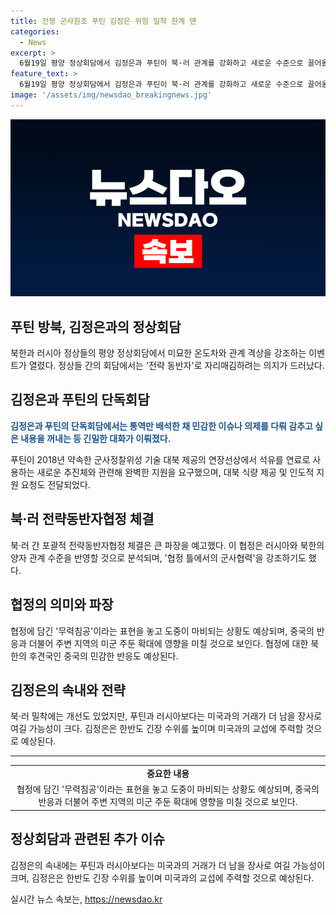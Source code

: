 ```yaml
---
title: 전쟁 군사원조 푸틴 김정은 위험 밀착 한계 땐
categories:
  - News
excerpt: >
  6월19일 평양 정상회담에서 김정은과 푸틴이 북·러 관계를 강화하고 새로운 수준으로 끌어올리기 위한 전략 동반자로써의 입지를 확고히 하고자 했다. 이번 회담에서 김정은과 푸틴은 군사적인 지원뿐만 아니라 인도적 차원에서의 협조까지 포함된 협정을 맺었으며, 이는 한반도 안정에 적지 않은 영향을 미칠 것으로 예상된다. 그러나 미국 등 서방의 압박에도 녹록지 않은 문제들이 있어, 미국과의 거래를 통해 안전한 해결책을 모색할 가능성도 제기되고 있다. 김정은은 현 시점에는 북·러 밀착을 다지면서 남북관계를 고의적으로 악화시키는 전략을 취할 것으로 예상되며, 그에 따른 새로운 도발도 우려되고 있다.
feature_text: >
  6월19일 평양 정상회담에서 김정은과 푸틴이 북·러 관계를 강화하고 새로운 수준으로 끌어올리기 위한 전략 동반자로써의 입지를 확고히 하고자 했다. 이번 회담에서 김정은과 푸틴은 군사적인 지원뿐만 아니라 인도적 차원에서의 협조까지 포함된 협정을 맺었으며, 이는 한반도 안정에 적지 않은 영향을 미칠 것으로 예상된다. 그러나 미국 등 서방의 압박에도 녹록지 않은 문제들이 있어, 미국과의 거래를 통해 안전한 해결책을 모색할 가능성도 제기되고 있다. 김정은은 현 시점에는 북·러 밀착을 다지면서 남북관계를 고의적으로 악화시키는 전략을 취할 것으로 예상되며, 그에 따른 새로운 도발도 우려되고 있다.
image: '/assets/img/newsdao_breakingnews.jpg'
---
```


<p><img src="/assets/img/newsdao_breakingnews.jpg" alt="implanttips 속보" /></p>

<h2 data-ke-size="size26">푸틴 방북, 김정은과의 정상회담</h2>

<p data-ke-size="size16">북한과 러시아 정상들의 평양 정상회담에서 미묘한 온도차와 관계 격상을 강조하는 이벤트가 열렸다. 정상들 간의 회담에서는 '전략 동반자'로 자리매김하려는 의지가 드러났다.</p>

<h2 data-ke-size="size26">김정은과 푸틴의 단독회담</h2>

<p data-ke-size="size16"><b><span style="color: #1a5490;">김정은과 푸틴의 단독회담에서는 통역만 배석한 채 민감한 이슈나 의제를 다뤄 감추고 싶은 내용을 꺼내는 등 긴밀한 대화가 이뤄졌다.</span></b></p>

<p data-ke-size="size16">푸틴이 2018년 약속한 군사정찰위성 기술 대북 제공의 연장선상에서 석유를 연료로 사용하는 새로운 추진체와 관련해 완벽한 지원을 요구했으며, 대북 식량 제공 및 인도적 지원 요청도 전달되었다.</p>

<h2 data-ke-size="size26">북·러 전략동반자협정 체결</h2>

<p data-ke-size="size16">북·러 간 포괄적 전략동반자협정 체결은 큰 파장을 예고했다. 이 협정은 러시아와 북한의 양자 관계 수준을 반영할 것으로 분석되며, '협정 틀에서의 군사협력'을 강조하기도 했다.</p>

<h2 data-ke-size="size26">협정의 의미와 파장</h2>

<p data-ke-size="size16">협정에 담긴 '무력침공'이라는 표현을 놓고 도중이 마비되는 상황도 예상되며, 중국의 반응과 더불어 주변 지역의 미군 주둔 확대에 영향을 미칠 것으로 보인다. 협정에 대한 북한의 후견국인 중국의 민감한 반응도 예상된다.</p>

<h2 data-ke-size="size26">김정은의 속내와 전략</h2>

<p data-ke-size="size16">북·러 밀착에는 개선도 있었지만, 푸틴과 러시아보다는 미국과의 거래가 더 남을 장사로 여길 가능성이 크다. 김정은은 한반도 긴장 수위를 높이며 미국과의 교섭에 주력할 것으로 예상된다.</p>

<hr>

<table>
<tbody>
<tr>
<td style="text-align: center; height: 17px;"><b>중요한 내용</b></td>
</tr>
<tr>
<td style="text-align: center; height: 17px;">협정에 담긴 '무력침공'이라는 표현을 놓고 도중이 마비되는 상황도 예상되며, 중국의 반응과 더불어 주변 지역의 미군 주둔 확대에 영향을 미칠 것으로 보인다.</td>
</tr>
</tbody>
</table>

<h2 data-ke-size="size26">정상회담과 관련된 추가 이슈</h2>

<p data-ke-size="size16">김정은의 속내에는 푸틴과 러시아보다는 미국과의 거래가 더 남을 장사로 여길 가능성이 크며, 김정은은 한반도 긴장 수위를 높이며 미국과의 교섭에 주력할 것으로 예상된다.</p>
실시간 뉴스 속보는, <a href="https://newsdao.kr" rel="dofollow">https://newsdao.kr</a>


